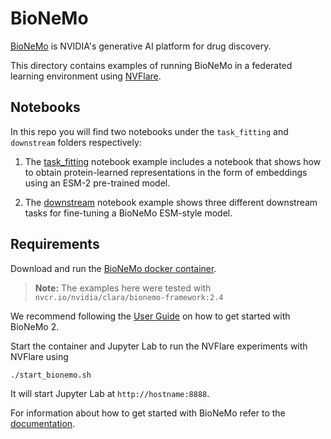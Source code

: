 # BioNeMo

[BioNeMo](https://www.nvidia.com/en-us/clara/bionemo/) is NVIDIA's generative AI platform for drug discovery.

This directory contains examples of running BioNeMo in a federated learning environment using [NVFlare](https://github.com/NVIDIA/NVFlare).

## Notebooks

In this repo you will find two notebooks under the `task_fitting` and `downstream` folders respectively: 
1. The [task_fitting](./task_fitting/task_fitting.ipynb) notebook example includes a notebook that shows how to obtain protein-learned representations in the form of embeddings using an ESM-2 pre-trained model. 

2. The [downstream](./downstream/downstream_nvflare.ipynb) notebook example shows three different downstream tasks for fine-tuning a BioNeMo ESM-style model.

## Requirements

Download and run the [BioNeMo docker container](https://catalog.ngc.nvidia.com/orgs/nvidia/teams/clara/containers/bionemo-framework).
> **Note:** The examples here were tested with `nvcr.io/nvidia/clara/bionemo-framework:2.4`

We recommend following the [User Guide](https://docs.nvidia.com/bionemo-framework/latest/user-guide/)
on how to get started with BioNeMo 2.

Start the container and Jupyter Lab to run the NVFlare experiments with NVFlare using
```commandline
./start_bionemo.sh
```
It will start Jupyter Lab at `http://hostname:8888`.

For information about how to get started with BioNeMo refer to the [documentation](https://docs.nvidia.com/bionemo-framework/latest).